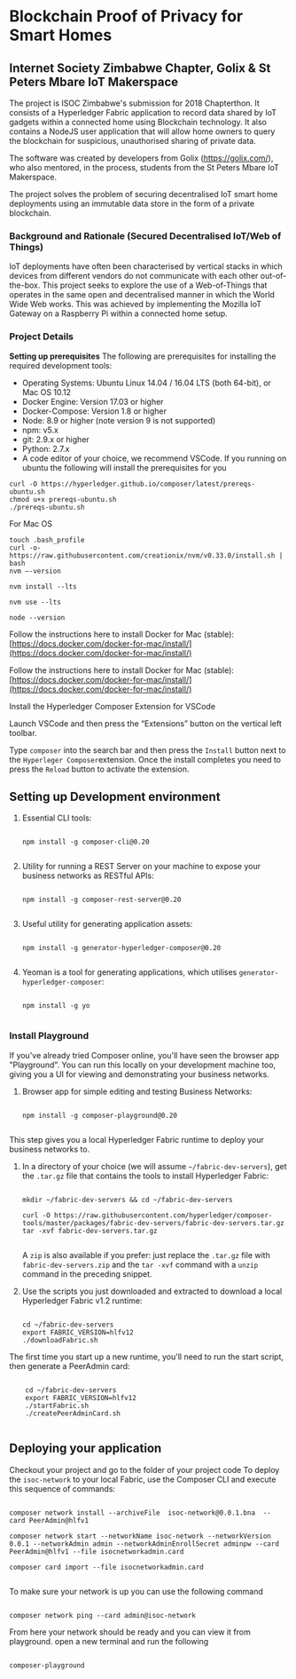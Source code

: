 # Blockchain Proof of Privacy for Smart Homes

## Internet Society Zimbabwe Chapter, Golix & St Peters Mbare IoT Makerspace

The project is ISOC Zimbabwe's submission for 2018 Chapterthon. It consists of a Hyperledger Fabric application to record data shared by IoT gadgets within a connected home using Blockchain technology. It also contains a NodeJS user application that will allow home owners to query the blockchain for suspicious, unauthorised sharing of private data. 

The software was created by developers from Golix (https://golix.com/), who also mentored, in the process, students from the St Peters Mbare IoT Makerspace.

The project solves the problem of securing decentralised IoT smart home deployments using an immutable data store in the form of a private blockchain. 

### Background and Rationale (Secured Decentralised IoT/Web of Things)
IoT deployments have often been characterised by vertical stacks in which devices from different vendors do not communicate with each other out-of-the-box. This project seeks to explore the use of a Web-of-Things that operates in the same open and decentralised manner in which the World Wide Web works. This was achieved by implementing the Mozilla IoT Gateway on a Raspberry Pi within a connected home setup. 

### Project Details

**Setting up prerequisites** 
The following are prerequisites for installing the required development tools:
-   Operating Systems: Ubuntu Linux 14.04 / 16.04 LTS (both 64-bit), or Mac OS 10.12
-   Docker Engine: Version 17.03 or higher
-   Docker-Compose: Version 1.8 or higher
-   Node: 8.9 or higher (note version 9 is not supported)
-   npm: v5.x
-   git: 2.9.x or higher
-   Python: 2.7.x
-   A code editor of your choice, we recommend VSCode.
If you running on ubuntu the following will install the prerequisites for you
```
curl -O https://hyperledger.github.io/composer/latest/prereqs-ubuntu.sh
chmod u+x prereqs-ubuntu.sh
./prereqs-ubuntu.sh
```
For Mac OS
```
touch .bash_profile
curl -o- https://raw.githubusercontent.com/creationix/nvm/v0.33.0/install.sh | bash
nvm —-version

nvm install --lts

nvm use --lts

node --version
```

Follow the instructions here to install Docker for Mac (stable): [https://docs.docker.com/docker-for-mac/install/](https://docs.docker.com/docker-for-mac/install/)

Follow the instructions here to install Docker for Mac (stable): [https://docs.docker.com/docker-for-mac/install/](https://docs.docker.com/docker-for-mac/install/)

 Install the Hyperledger Composer Extension for VSCode

Launch VSCode and then press the “Extensions” button on the vertical left toolbar.

Type  `composer`  into the search bar and then press the  `Install`  button next to the  `Hyperleger Composer`extension. Once the install completes you need to press the  `Reload`  button to activate the extension.

## Setting up Development environment
1.  Essential CLI tools:
    
    ```
    
    npm install -g composer-cli@0.20
    
    
    ```
    
2.  Utility for running a REST Server on your machine to expose your business networks as RESTful APIs:
    
    
    ```
    
    npm install -g composer-rest-server@0.20
    
    
    ```
    
3.  Useful utility for generating application assets:
    
    
    ```
    
    npm install -g generator-hyperledger-composer@0.20
    
    
    ```
    
4.  Yeoman is a tool for generating applications, which utilises  `generator-hyperledger-composer`:
     
    ```
    
    npm install -g yo
    
    
    ```
    
### Install Playground

If you've already tried Composer online, you'll have seen the browser app "Playground". You can run this locally on your development machine too, giving you a UI for viewing and demonstrating your business networks.

1.  Browser app for simple editing and testing Business Networks:
    
    
    ```
    
    npm install -g composer-playground@0.20
    
    
    ```

This step gives you a local Hyperledger Fabric runtime to deploy your business networks to.

1.  In a directory of your choice (we will assume  `~/fabric-dev-servers`), get the  `.tar.gz`  file that contains the tools to install Hyperledger Fabric:
    
    
    ```
    
    mkdir ~/fabric-dev-servers && cd ~/fabric-dev-servers
    
    curl -O https://raw.githubusercontent.com/hyperledger/composer-tools/master/packages/fabric-dev-servers/fabric-dev-servers.tar.gz
    tar -xvf fabric-dev-servers.tar.gz
    
    
    ```
    
    A  `zip`  is also available if you prefer: just replace the  `.tar.gz`  file with  `fabric-dev-servers.zip`  and the  `tar -xvf`  command with a  `unzip`  command in the preceding snippet.
    
2.  Use the scripts you just downloaded and extracted to download a local Hyperledger Fabric v1.2 runtime:
    
    
    ```
    
    cd ~/fabric-dev-servers
    export FABRIC_VERSION=hlfv12
    ./downloadFabric.sh
    
    ```
    

The first time you start up a new runtime, you'll need to run the start script, then generate a PeerAdmin card:



```

    cd ~/fabric-dev-servers
    export FABRIC_VERSION=hlfv12
    ./startFabric.sh
    ./createPeerAdminCard.sh
    
```
## Deploying your application

Checkout your project and go to the folder of your project code
To deploy the `isoc-network` to your local Fabric, use the Composer CLI and execute this sequence of commands:

```

composer network install --archiveFile  isoc-network@0.0.1.bna  -- card PeerAdmin@hlfv1

composer network start --networkName isoc-network --networkVersion 0.0.1 --networkAdmin admin --networkAdminEnrollSecret adminpw --card PeerAdmin@hlfv1 --file isocnetworkadmin.card

composer card import --file isocnetworkadmin.card


```

To make sure your network is up you can use the following command

```

composer network ping --card admin@isoc-network

```
From here your network should be ready and you can view it from playground.
open a new terminal and run the following 

```

composer-playground

```
